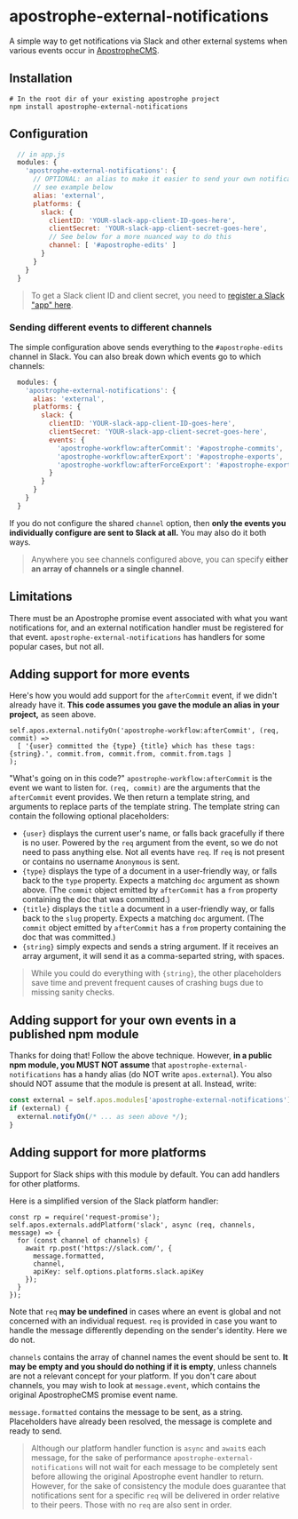 # apostrophe-external-notifications

A simple way to get notifications via Slack and other external systems when various events occur in [ApostropheCMS](https://apostrophecms.org).

## Installation

```
# In the root dir of your existing apostrophe project
npm install apostrophe-external-notifications
```

## Configuration

```javascript
  // in app.js
  modules: {
    'apostrophe-external-notifications': {
      // OPTIONAL: an alias to make it easier to send your own notifications,
      // see example below
      alias: 'external',
      platforms: {
        slack: {
          clientID: 'YOUR-slack-app-client-ID-goes-here',
          clientSecret: 'YOUR-slack-app-client-secret-goes-here',
          // See below for a more nuanced way to do this
          channel: [ '#apostrophe-edits' ]
        }
      }
    }
  }
```

> To get a Slack client ID and client secret, you need to [register a Slack "app" here](https://api.slack.com/apps?new_app=1).
>
### Sending different events to different channels

The simple configuration above sends everything to the `#apostrophe-edits` channel in Slack. You can also break down which events go to which channels:

```javascript
  modules: {
    'apostrophe-external-notifications': {
      alias: 'external',
      platforms: {
        slack: {
          clientID: 'YOUR-slack-app-client-ID-goes-here',
          clientSecret: 'YOUR-slack-app-client-secret-goes-here',
          events: {
            'apostrophe-workflow:afterCommit': '#apostrophe-commits',
            'apostrophe-workflow:afterExport': '#apostrophe-exports',
            'apostrophe-workflow:afterForceExport': '#apostrophe-exports'
          }
        }
      }
    }
  }
```

If you do not configure the shared `channel` option, then **only the events you individually configure are sent to Slack at all.** You may also do it both ways.

> Anywhere you see channels configured above, you can specify **either an array of channels or a single channel**.

## Limitations

There must be an Apostrophe promise event associated with what you want notifications for, and an external notification handler must be registered for that event. `apostrophe-external-notifications` has handlers for some popular cases, but not all.

## Adding support for more events

Here's how you would add support for the `afterCommit` event, if we didn't already have it. **This code assumes you gave the module an alias in your project,** as seen above.

```
self.apos.external.notifyOn('apostrophe-workflow:afterCommit', (req, commit) => 
  [ '{user} committed the {type} {title} which has these tags: {string}.', commit.from, commit.from, commit.from.tags ]
);
```

"What's going on in this code?" `apostrophe-workflow:afterCommit` is the event we want to listen for. `(req, commit)` are the arguments that the `afterCommit` event provides. We then return a template string, and arguments to replace parts of the template string. The template string can contain the following optional placeholders:

* `{user}` displays the current user's name, or falls back gracefully if there is no user. Powered by the `req` argument from the event, so we do not need to pass anything else. Not all events have `req`. If `req` is not present or contains no username `Anonymous` is sent.
* `{type}` displays the type of a document in a user-friendly way, or falls back to the `type` property. Expects a matching `doc` argument as shown above. (The `commit` object emitted by `afterCommit` has a `from` property containing the doc that was committed.)
* `{title}` displays the `title` a document in a user-friendly way, or falls back to the `slug` property. Expects a matching `doc` argument. (The `commit` object emitted by `afterCommit` has a `from` property containing the doc that was committed.)
* `{string}` simply expects and sends a string argument. If it receives an array argument, it will send it as a comma-separted string, with spaces.

> While you could do everything with `{string}`, the other placeholders save time and prevent frequent causes of crashing bugs due to missing sanity checks.

## Adding support for your own events in a published npm module

Thanks for doing that! Follow the above technique. However, **in a public npm module, you MUST NOT assume** that `apostrophe-external-notifications` has a handy alias (do NOT write `apos.external`). You also should NOT assume that the module is present at all. Instead, write:

```javascript
const external = self.apos.modules['apostrophe-external-notifications'];
if (external) {
  external.notifyOn(/* ... as seen above */);
}
```

## Adding support for more platforms

Support for Slack ships with this module by default. You can add handlers for other platforms.

Here is a simplified version of the Slack platform handler:

```
const rp = require('request-promise');
self.apos.externals.addPlatform('slack', async (req, channels, message) => {
  for (const channel of channels) {
    await rp.post('https://slack.com/', {
      message.formatted,
      channel,
      apiKey: self.options.platforms.slack.apiKey
    });
  }
});
```

Note that `req` **may be undefined** in cases where an event is global and not concerned with an individual request. `req` is provided in case you want to handle the message differently depending on the sender's identity. Here we do not.

`channels` contains the array of channel names the event should be sent to. **It may be empty and you should do nothing if it is empty**, unless channels are not a relevant concept for your platform. If you don't care about channels, you may wish to look at `message.event`, which contains the original ApostropheCMS promise event name.

`message.formatted` contains the message to be sent, as a string. Placeholders have already been resolved, the message is complete and ready to send.

> Although our platform handler function is `async` and `await`s each message, for the sake of performance `apostrophe-external-notifications` will not wait for each message to be completely sent before allowing the original Apostrophe event handler to return. However, for the sake of consistency the module does guarantee that notifications sent for a specific `req` will be delivered in order relative to their peers. Those with no `req` are also sent in order.


